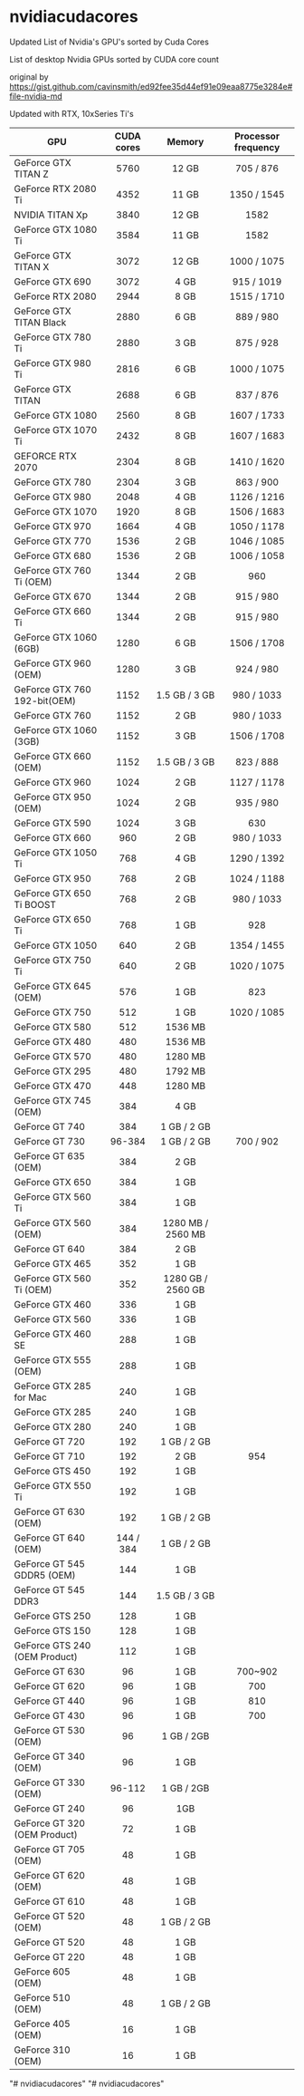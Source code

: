 # nvidiacudacores
Updated List of Nvidia's GPU's sorted by Cuda Cores

List of desktop Nvidia GPUs sorted by CUDA core count

original by https://gist.github.com/cavinsmith/ed92fee35d44ef91e09eaa8775e3284e#file-nvidia-md


Updated with RTX, 10xSeries Ti's

| GPU                         | CUDA cores    | Memory | Processor frequency  |
| --------------------------- |:-------------:|:------:| :--------------------:|
| GeForce GTX TITAN Z| 5760 | 12 GB| 705 / 876|
| GeForce RTX 2080 Ti  | 4352 | 11 GB | 1350 / 1545 |
| NVIDIA TITAN Xp | 3840 | 12 GB | 1582 |
| GeForce GTX 1080 Ti| 3584 | 11 GB| 1582|
| GeForce GTX TITAN X| 3072 | 12 GB| 1000 / 1075|
| GeForce GTX 690| 3072 | 4 GB| 915 / 1019|
| GeForce RTX 2080| 2944 | 8 GB| 1515 / 1710|
| GeForce GTX TITAN Black| 2880 | 6 GB| 889 / 980|
| GeForce GTX 780 Ti| 2880 | 3 GB| 875 / 928|
| GeForce GTX 980 Ti| 2816 | 6 GB| 1000 / 1075|
| GeForce GTX TITAN| 2688 | 6 GB| 837 / 876|
| GeForce GTX 1080| 2560 | 8 GB| 1607 / 1733|
| GeForce GTX 1070 Ti| 2432 | 8 GB| 1607 / 1683|
| GEFORCE RTX 2070| 2304 | 8 GB| 1410 / 1620|
| GeForce GTX 780| 2304 | 3 GB| 863 / 900|
| GeForce GTX 980| 2048 | 4 GB| 1126 / 1216 |
| GeForce GTX 1070| 1920 | 8 GB| 1506 / 1683|
| GeForce GTX 970| 1664 | 4 GB| 1050 / 1178 |
| GeForce GTX 770| 1536 | 2 GB| 1046 / 1085 |
| GeForce GTX 680| 1536 | 2 GB| 1006 / 1058 |
| GeForce GTX 760 Ti (OEM)| 1344 | 2 GB|960|
| GeForce GTX 670| 1344 | 2 GB| 915 / 980|
| GeForce GTX 660 Ti| 1344 | 2 GB| 915 / 980|
| GeForce GTX 1060 (6GB)| 1280 | 6 GB| 1506 / 1708|
| GeForce GTX 960 (OEM)| 1280 | 3 GB| 924 / 980 |
| GeForce GTX 760 192-bit(OEM)| 1152 | 1.5 GB / 3 GB| 980 / 1033 |
| GeForce GTX 760| 1152 | 2 GB| 980 / 1033 |
| GeForce GTX 1060 (3GB)| 1152 | 3 GB| 1506 / 1708 |
| GeForce GTX 660 (OEM)| 1152 | 1.5 GB / 3 GB| 823 / 888|
| GeForce GTX 960| 1024 | 2 GB| 1127 / 1178 |
| GeForce GTX 950 (OEM)| 1024 | 2 GB| 935 / 980|
| GeForce GTX 590| 1024 | 3 GB| 630 |
| GeForce GTX 660| 960 | 2 GB| 980 / 1033|
| GeForce GTX 1050 Ti| 768 | 4 GB| 1290 / 1392 |
| GeForce GTX 950| 768 | 2 GB| 1024 / 1188 |
| GeForce GTX 650 Ti BOOST| 768 | 2 GB| 980 / 1033|
| GeForce GTX 650 Ti| 768 | 1 GB| 928 |
| GeForce GTX 1050| 640 | 2 GB| 1354 / 1455 |
| GeForce GTX 750 Ti| 640 | 2 GB| 1020 / 1075|
| GeForce GTX 645 (OEM)| 576 | 1 GB| 823 |
| GeForce GTX 750| 512 | 1 GB| 1020 / 1085|
| GeForce GTX 580| 512 | 1536 MB|  |
| GeForce GTX 480| 480 | 1536 MB|  |
| GeForce GTX 570| 480 | 1280 MB||
| GeForce GTX 295| 480 | 1792 MB||
| GeForce GTX 470| 448 | 1280 MB||
| GeForce GTX 745 (OEM)| 384 | 4 GB||
| GeForce GT 740| 384 | 1 GB / 2 GB||
| GeForce GT 730| 96-384 | 1 GB / 2 GB| 700 / 902|
| GeForce GT 635 (OEM)| 384 | 2 GB||
| GeForce GTX 650| 384 | 1 GB||
| GeForce GTX 560 Ti| 384 | 1 GB||
| GeForce GTX 560 (OEM)| 384 | 1280 MB / 2560 MB||
| GeForce GT 640| 384 | 2 GB||
| GeForce GTX 465| 352 | 1 GB||
| GeForce GTX 560 Ti (OEM)| 352 | 1280 GB / 2560 GB||
| GeForce GTX 460| 336 | 1 GB||
| GeForce GTX 560| 336 | 1 GB||
| GeForce GTX 460 SE| 288 | 1 GB||
| GeForce GTX 555 (OEM)| 288 | 1 GB||
| GeForce GTX 285 for Mac| 240 |1 GB||
| GeForce GTX 285| 240 | 1 GB||
| GeForce GTX 280| 240 | 1 GB||
| GeForce GT 720| 192 | 1 GB / 2 GB ||
| GeForce GT 710| 192 | 2 GB | 954 |
| GeForce GTS 450| 192 | 1 GB||
| GeForce GTX 550 Ti| 192 | 1 GB||
| GeForce GT 630 (OEM)| 192 | 1 GB / 2 GB||
| GeForce GT 640 (OEM)| 144 / 384 | 1 GB / 2 GB||
| GeForce GT 545 GDDR5 (OEM)| 144 | 1 GB||
| GeForce GT 545 DDR3| 144 | 1.5 GB / 3 GB||
| GeForce GTS 250| 128 | 1 GB||
| GeForce GTS 150| 128 | 1 GB||
| GeForce GTS 240 (OEM Product)| 112 | 1 GB||
| GeForce GT 630| 96 | 1 GB|700~902|
| GeForce GT 620| 96 | 1 GB|700|
| GeForce GT 440| 96 | 1 GB|810|
| GeForce GT 430| 96 | 1 GB|700|
| GeForce GT 530 (OEM)| 96 | 1 GB / 2GB||
| GeForce GT 340 (OEM)| 96 | 1 GB||
| GeForce GT 330 (OEM)| 96-112 |  1 GB / 2GB||
| GeForce GT 240| 96 | 1GB||
| GeForce GT 320 (OEM Product)| 72 | 1 GB||
| GeForce GT 705 (OEM)| 48 | 1 GB||
| GeForce GT 620 (OEM)| 48 | 1 GB||
| GeForce GT 610| 48 | 1 GB||
| GeForce GT 520 (OEM)| 48 | 1 GB / 2 GB||
| GeForce GT 520| 48 | 1 GB||
| GeForce GT 220| 48 | 1 GB||
| GeForce 605 (OEM)| 48 | 1 GB||
| GeForce 510 (OEM)| 48 | 1 GB / 2 GB||
| GeForce 405 (OEM)| 16 | 1 GB||
| GeForce 310 (OEM)| 16 |1 GB||"# nvidiacudacores" 
"# nvidiacudacores" 
"# nvidiacudacores" 
